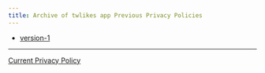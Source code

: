 ```yaml
---
title: Archive of twlikes app Previous Privacy Policies
---
```

- [version-1](/products/twlikes/privacy-policy/previous/version-1/ "version-1")

---
[Current Privacy Policy](/products/twlikes/privacy-policy/ "Current Privacy Policy")
